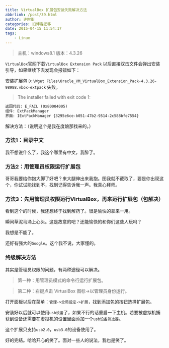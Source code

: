 ```yaml
---
title: VirtualBox 扩展包安装失败解决方法
abbrlink: /post/39.html
author: 许时衡
categories: 旧博客迁移
date: 2015-04-15 11:54:17
tags:
    - Linux
---
```


> 主机：windows8.1
> 版本：4.3.26

`VirtualBox`官网下载`VirtualBox Extension Pack` 以后直接双击文件会弹出安装引导，如果继续下去发现会报错如下：

安装扩展包 `D:\Wget Files\Oracle_VM_VirtualBox_Extension_Pack-4.3.26-98988.vbox-extpack` 失败。

> The installer failed with exit code 1:

``` txt
返回代码: E_FAIL (0x80004005)
组件: ExtPackManager
界面: IExtPackManager {3295e6ce-b051-47b2-9514-2c588bfe7554}
```

解决方法：（说明这个是我在度娘那找来的。）

### 方法1：目录中文

我不想说什么了，我这个哪里有中文，我醉了。

### 方法2：用管理员权限运行扩展包

哥哥我要给你抱大脚了好吧？来大腿伸出来我抱。图我就不截取了，要是你出现这个，你试试能找到不，找到记得告诉我一声。我真心拜师。

### 方法3：先用管理员权限运行VirtualBox，再来运行扩展包（包解决）

看到这个的时候，我还想终于找到解药了。很是愉快的拿来一用。

瞬间草泥马涌上心头。这是故意的吧？还能愉快的和你们这些人玩吗？

我想是不能了。

还好有强大的`Google`。这个我不说，大家懂的。

### 终级解决方法

其实是管理员权限的问题，有两种途径可以解决。

> 第一种：用管理员模式的命令行运行扩展包。

> 第二种：右键点击 VirtualBox 图标->以管理员身份运行。

打开面板以后在菜单：`管理->全局设定->扩展`，找到添加包的按钮选择扩展包。

安装好以后就可以使用`usb设备`了，如果不行的话重启一下主机。若要被虚拟机捕获到设备还需要在虚拟机的设置里面添加一个`usb设备筛选器`。

这个扩展只支持`usb2.0`，`usb3.0`的设备使用了。

好的完结。哈哈开心的笑了。面对一些人的说法，我也是笑了。
